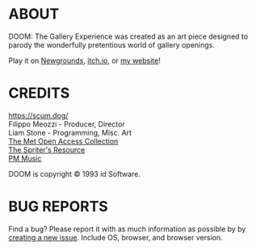 # ABOUT
DOOM: The Gallery Experience was created as an art piece designed to parody the wonderfully pretentious world of gallery openings.

Play it on [Newgrounds](https://www.newgrounds.com/portal/view/960452), [itch.io](https://bobatealee.itch.io/doom-the-gallery-experience), or [my website](https://bobatealee.com/games/doom_tge/)!

# CREDITS
https://scum.dog/ \
Filippo Meozzi - Producer, Director\
Liam Stone - Programming, Misc. Art\
[The Met Open Access Collection](https://www.metmuseum.org/art/collection/search?showOnly=openAccess)\
[The Spriter's Resource](https://www.spriters-resource.com/ms_dos/doomdoomii/)\
[PM Music](https://pmmusic.pro/downloads/)

DOOM is copyright © 1993 id Software.

# BUG REPORTS
Find a bug? Please report it with as much information as possible by by [creating a new issue](https://github.com/bobatealee/doom_tge/issues). Include OS, browser, and browser version.
